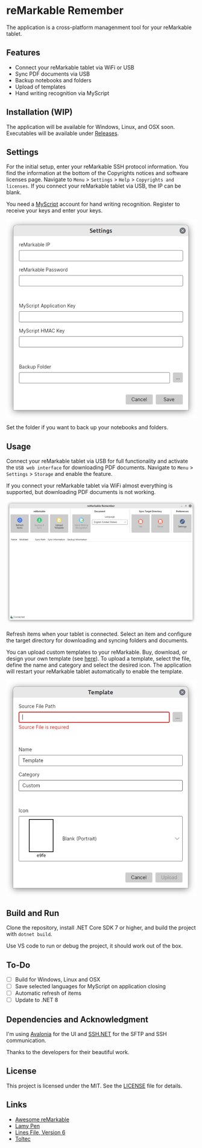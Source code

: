 # reMarkable Remember
The application is a cross-platform managenment tool for your reMarkable tablet.

## Features
- Connect your reMarkable tablet via WiFi or USB
- Sync PDF documents via USB
- Backup notebooks and folders
- Upload of templates
- Hand writing recognition via MyScript

## Installation (WIP)
The application will be available for Windows, Linux, and OSX soon. Executables will be available under [Releases](https://github.com/ds160/remarkable-remember/releases).

## Settings
For the initial setup, enter your reMarkable SSH protocol information. You find the information at the bottom of the Copyrights notices and software licenses page. Navigate to `Menu` > `Settings` > `Help` > `Copyrights and licenses`. If you connect your reMarkable tablet via USB, the IP can be blank.

You need a [MyScript](https://developer.myscript.com/getting-started/web) account for hand writing recognition. Register to receive your keys and enter your keys.

![Settings](/assets/settings.png)

Set the folder if you want to back up your notebooks and folders.

## Usage
Connect your reMarkable tablet via USB for full functionality and activate the `USB web interface` for downloading PDF documents. Navigate to `Menu` > `Settings` > `Storage` and enable the feature.

If you connect your reMarkable tablet via WiFi almost everything is supported, but downloading PDF documents is not working.

![Application](/assets/application.png)

Refresh items when your tablet is connected. Select an item and configure the target directory for downloading and syncing folders and documents.

You can upload custom templates to your reMarkable. Buy, download, or design your own template (see [here](https://github.com/reHackable/awesome-reMarkable/blob/master/README.md#custom-templates)). To upload a template, select the file, define the name and category and select the desired icon. The application will restart your reMarkable tablet automatically to enable the template.

![Upload Template](/assets/template.png)

## Build and Run
Clone the repository, install .NET Core SDK 7 or higher, and build the project with `dotnet build`.

Use VS code to run or debug the project, it should work out of the box.

## To-Do
- [ ] Build for Windows, Linux and OSX
- [ ] Save selected languages for MyScript on application closing
- [ ] Automatic refresh of items
- [ ] Update to .NET 8

## Dependencies and Acknowledgment
I'm using [Avalonia](https://github.com/AvaloniaUI/Avalonia) for the UI and [SSH.NET](https://github.com/sshnet/SSH.NET) for the SFTP and SSH communication.

Thanks to the developers for their beautiful work.

## License
This project is licensed under the MIT. See the [LICENSE](https://github.com/ds160/remarkable-remember/blob/main/LICENSE.txt) file for details.

## Links
- [Awesome reMarkable](https://github.com/reHackable/awesome-reMarkable/blob/master/README.md)
- [Lamy Pen](https://github.com/isaacwisdom/RemarkableLamyEraser)
- [Lines File, Version 6](https://github.com/ricklupton/rmscene)
- [Toltec](https://toltec-dev.org/)
